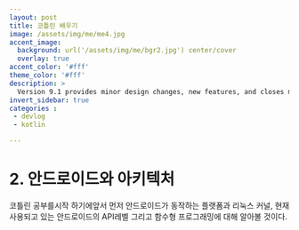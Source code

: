 ```yaml
---
layout: post
title: 코틀린 배우기
image: /assets/img/me/me4.jpg
accent_image: 
  background: url('/assets/img/me/bgr2.jpg') center/cover
  overlay: true
accent_color: '#fff'
theme_color: '#fff'
description: >
  Version 9.1 provides minor design changes, new features, and closes multiple issues.
invert_sidebar: true
categories :
 - devlog	
 - kotlin

---
```


# 2. 안드로이드와 아키텍처

코틀린 공부를시작 하기에앞서 먼저 안드로이드가 동작하는 플랫폼과 리눅스 커널, 현재 사용되고 있는 안드로이드의 API레벨  그리고 함수형 프로그래밍에 대해 알아볼 것이다.

